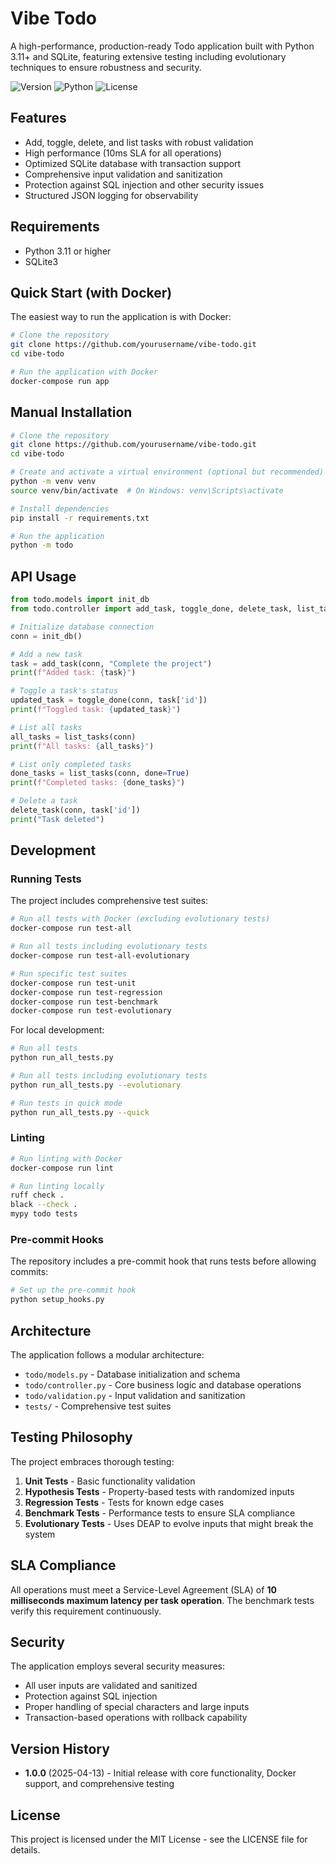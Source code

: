 # Vibe Todo

A high-performance, production-ready Todo application built with Python 3.11+ and SQLite, featuring extensive testing including evolutionary techniques to ensure robustness and security.

![Version](https://img.shields.io/badge/version-1.0.0-blue.svg)
![Python](https://img.shields.io/badge/python-3.11+-blue.svg)
![License](https://img.shields.io/badge/license-MIT-green.svg)

## Features

- Add, toggle, delete, and list tasks with robust validation
- High performance (10ms SLA for all operations)
- Optimized SQLite database with transaction support
- Comprehensive input validation and sanitization
- Protection against SQL injection and other security issues
- Structured JSON logging for observability

## Requirements

- Python 3.11 or higher
- SQLite3

## Quick Start (with Docker)

The easiest way to run the application is with Docker:

```bash
# Clone the repository
git clone https://github.com/yourusername/vibe-todo.git
cd vibe-todo

# Run the application with Docker
docker-compose run app
```

## Manual Installation

```bash
# Clone the repository
git clone https://github.com/yourusername/vibe-todo.git
cd vibe-todo

# Create and activate a virtual environment (optional but recommended)
python -m venv venv
source venv/bin/activate  # On Windows: venv\Scripts\activate

# Install dependencies
pip install -r requirements.txt

# Run the application
python -m todo
```

## API Usage

```python
from todo.models import init_db
from todo.controller import add_task, toggle_done, delete_task, list_tasks

# Initialize database connection
conn = init_db()

# Add a new task
task = add_task(conn, "Complete the project")
print(f"Added task: {task}")

# Toggle a task's status
updated_task = toggle_done(conn, task['id'])
print(f"Toggled task: {updated_task}")

# List all tasks
all_tasks = list_tasks(conn)
print(f"All tasks: {all_tasks}")

# List only completed tasks
done_tasks = list_tasks(conn, done=True)
print(f"Completed tasks: {done_tasks}")

# Delete a task
delete_task(conn, task['id'])
print("Task deleted")
```

## Development

### Running Tests

The project includes comprehensive test suites:

```bash
# Run all tests with Docker (excluding evolutionary tests)
docker-compose run test-all

# Run all tests including evolutionary tests
docker-compose run test-all-evolutionary

# Run specific test suites
docker-compose run test-unit
docker-compose run test-regression
docker-compose run test-benchmark
docker-compose run test-evolutionary
```

For local development:

```bash
# Run all tests
python run_all_tests.py

# Run all tests including evolutionary tests
python run_all_tests.py --evolutionary

# Run tests in quick mode
python run_all_tests.py --quick
```

### Linting

```bash
# Run linting with Docker
docker-compose run lint

# Run linting locally
ruff check .
black --check .
mypy todo tests
```

### Pre-commit Hooks

The repository includes a pre-commit hook that runs tests before allowing commits:

```bash
# Set up the pre-commit hook
python setup_hooks.py
```

## Architecture

The application follows a modular architecture:

- `todo/models.py` - Database initialization and schema
- `todo/controller.py` - Core business logic and database operations
- `todo/validation.py` - Input validation and sanitization
- `tests/` - Comprehensive test suites

## Testing Philosophy

The project embraces thorough testing:

1. **Unit Tests** - Basic functionality validation
2. **Hypothesis Tests** - Property-based tests with randomized inputs
3. **Regression Tests** - Tests for known edge cases
4. **Benchmark Tests** - Performance tests to ensure SLA compliance
5. **Evolutionary Tests** - Uses DEAP to evolve inputs that might break the system

## SLA Compliance

All operations must meet a Service-Level Agreement (SLA) of **10 milliseconds maximum latency per task operation**. The benchmark tests verify this requirement continuously.

## Security

The application employs several security measures:

- All user inputs are validated and sanitized
- Protection against SQL injection
- Proper handling of special characters and large inputs
- Transaction-based operations with rollback capability

## Version History

- **1.0.0** (2025-04-13) - Initial release with core functionality, Docker support, and comprehensive testing

## License

This project is licensed under the MIT License - see the LICENSE file for details.
